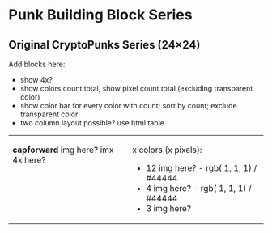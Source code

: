 # Punk Building Block Series

## Original CryptoPunks Series (24×24)


Add blocks here:

- show 4x?
- show colors count total, show pixel count total (excluding transparent color)
- show color bar for every color with count; sort by count; exclude transparent color
- two column layout possible? use html table


<table width="100%">
<tr>

<td markdown="1" style="vertical-align: top;">

**capforward**   img here? imx 4x here?

</td>

<td markdown="1" style="vertical-align: top;">

x colors (x pixels):

- 12  img here? - rgb( 1, 1, 1)   / #44444
- 4   img here?  - rgb( 1, 1, 1)  / #44444
- 3   img here?
  
</td>
</tr>
<tr>

</tr>
</table>





